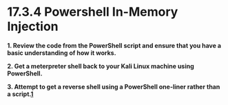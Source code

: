 # 17.3.4 Powershell In-Memory Injection

**1.  Review the code from the PowerShell script and ensure that you have a basic understanding of how it works.**


**2.  Get a meterpreter shell back to your Kali Linux machine using PowerShell.**


**3.  Attempt to get a reverse shell using a PowerShell one-liner rather than a script.[1](https://portal.offensive-security.com/courses/pen-200/books-and-videos/modal/modules/antivirus-evasion/bypassing-antivirus-detection/practice-powershell-in-memory-injection#fn1)**